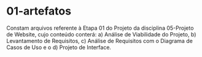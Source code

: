 # 01-artefatos
Constam arquivos referente à Etapa 01 do Projeto da disciplina 05-Projeto de Website, cujo conteúdo conterá: a) Análise de Viabilidade do Projeto, b) Levantamento de Requisitos, c) Análise de Requisitos com o Diagrama de Casos de Uso e o d) Projeto de Interface.

